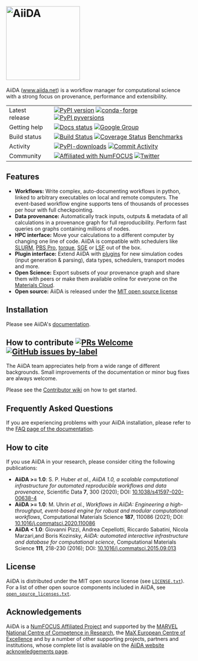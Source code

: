 # <img src="http://www.aiida.net/wp-content/uploads/2020/06/logo_aiida.png" alt="AiiDA" width="200"/>

AiiDA (www.aiida.net) is a workflow manager for computational science with a strong focus on provenance, performance and extensibility.

|    | |
|-----|----------------------------------------------------------------------------|
|Latest release| [![PyPI version](https://badge.fury.io/py/aiida-core.svg)](https://badge.fury.io/py/aiida-core) [![conda-forge](https://img.shields.io/conda/vn/conda-forge/aiida-core.svg?style=flat)](https://anaconda.org/conda-forge/aiida-core) [![PyPI pyversions](https://img.shields.io/pypi/pyversions/aiida-core.svg)](https://pypi.python.org/pypi/aiida-core/) |
|Getting help| [![Docs status](https://readthedocs.org/projects/aiida-core/badge)](http://aiida-core.readthedocs.io/) [![Google Group](https://img.shields.io/badge/-Google%20Group-lightgrey.svg)](https://groups.google.com/forum/#!forum/aiidausers)
|Build status| [![Build Status](https://github.com/aiidateam/aiida-core/workflows/aiida-core/badge.svg)](https://github.com/aiidateam/aiida-core/actions) [![Coverage Status](https://codecov.io/gh/aiidateam/aiida-core/branch/main/graph/badge.svg)](https://codecov.io/gh/aiidateam/aiida-core) [Benchmarks](https://aiidateam.github.io/aiida-core/dev/bench/ubuntu-22.04/psql_dos/) |
|Activity| [![PyPI-downloads](https://img.shields.io/pypi/dm/aiida-core.svg?style=flat)](https://pypistats.org/packages/aiida-core) [![Commit Activity](https://img.shields.io/github/commit-activity/m/aiidateam/aiida-core.svg)](https://github.com/aiidateam/aiida-core/pulse)
|Community| [![Affiliated with NumFOCUS](https://img.shields.io/badge/NumFOCUS-affiliated%20project-orange.svg?style=flat&colorA=E1523D&colorB=007D8A)](https://numfocus.org/sponsored-projects/affiliated-projects) [![Twitter](https://img.shields.io/twitter/follow/aiidateam.svg?style=social&label=Follow)](https://twitter.com/aiidateam)


## Features

 -   **Workflows:** Write complex, auto-documenting workflows in
     python, linked to arbitrary executables on local and remote
     computers. The event-based workflow engine supports tens of
     thousands of processes per hour with full checkpointing.
 -   **Data provenance:** Automatically track inputs, outputs & metadata
     of all calculations in a provenance graph for full
     reproducibility. Perform fast queries on graphs containing
     millions of nodes.
 -   **HPC interface:** Move your calculations to a different computer
     by changing one line of code. AiiDA is compatible with schedulers
     like [SLURM](https://slurm.schedmd.com), [PBS
     Pro](https://www.pbspro.org/),
     [torque](http://www.adaptivecomputing.com/products/torque/),
     [SGE](http://gridscheduler.sourceforge.net/) or
     [LSF](https://www.ibm.com/support/knowledgecenter/SSETD4/product_welcome_platform_lsf.html)
     out of the box.
 -   **Plugin interface:** Extend AiiDA with [plugins](https://aiidateam.github.io/aiida-registry/) for new simulation codes (input generation & parsing), data types, schedulers, transport modes and more.
 -   **Open Science:** Export subsets of your provenance graph and share them with peers or make them available online for everyone
     on the [Materials Cloud](https://www.materialscloud.org).
 -   **Open source:** AiiDA is released under the [MIT open source license](LICENSE.txt)

## Installation

Please see AiiDA's [documentation](https://aiida-core.readthedocs.io/en/latest/).

## How to contribute [![PRs Welcome](https://img.shields.io/badge/PRs-welcome-brightgreen.svg?style=flat-square)](http://makeapullrequest.com) [![GitHub issues by-label](https://img.shields.io/github/issues/aiidateam/aiida-core/good%20first%20issue)](https://github.com/aiidateam/aiida-core/issues?q=is%3Aissue+is%3Aopen+label%3A%22good+first+issue%22)

The AiiDA team appreciates help from a wide range of different backgrounds.
Small improvements of the documentation or minor bug fixes are always welcome.

Please see the [Contributor wiki](https://github.com/aiidateam/aiida-core/wiki) on how to get started.

## Frequently Asked Questions

If you are experiencing problems with your AiiDA installation, please refer to the [FAQ page of the documentation](https://aiida-core.readthedocs.io/en/latest/howto/faq.html).

## How to cite

If you use AiiDA in your research, please consider citing the following publications:

 * **AiiDA >= 1.0**: S. P. Huber *et al.*, *AiiDA 1.0, a scalable computational infrastructure for automated reproducible workflows and data provenance*, Scientific Data **7**, 300 (2020); DOI: [10.1038/s41597-020-00638-4](https://doi.org/10.1038/s41597-020-00638-4)
 * **AiiDA >= 1.0**: M. Uhrin *et al.*, *Workflows in AiiDA: Engineering a high-throughput, event-based engine for robust and modular computational workflows*, Computational Materials Science **187**, 110086 (2021); DOI: [10.1016/j.commatsci.2020.110086](https://doi.org/10.1016/j.commatsci.2020.110086)
 * **AiiDA < 1.0**: Giovanni Pizzi, Andrea Cepellotti, Riccardo Sabatini, Nicola Marzari,and Boris Kozinsky, *AiiDA: automated interactive infrastructure and database for computational science*, Computational Materials Science **111**, 218-230 (2016); DOI: [10.1016/j.commatsci.2015.09.013](https://doi.org/10.1016/j.commatsci.2015.09.013)

## License

AiiDA is distributed under the MIT open source license (see [`LICENSE.txt`](LICENSE.txt)).
For a list of other open source components included in AiiDA, see [`open_source_licenses.txt`](open_source_licenses.txt).

## Acknowledgements

AiiDA is a [NumFOCUS Affiliated Project](https://www.numfocus.org) and supported by the [MARVEL National Centre of Competence in Research](http://www.marvel-nccr.ch), the [MaX European Centre of Excellence](http://www.max-centre.eu) and by a number of other supporting projects, partners and institutions, whose complete list is available on the [AiiDA website acknowledgements page](http://www.aiida.net/acknowledgements/).
